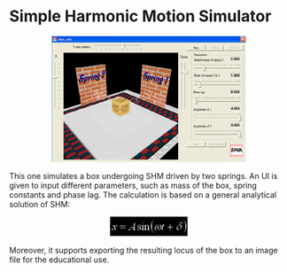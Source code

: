 # Simple Harmonic Motion Simulator

<p align="center">
  <img src="./images/SHM.jpg"><br>
</p>

This one simulates a box undergoing SHM driven by two springs.  An UI is given to input different parameters, such as mass of the box, spring constants and phase lag.  The calculation is based on a general analytical solution of SHM:

<p align="center">
  <img src="./images/SHMEquation.jpg"><br>
</p>

Moreover, it supports exporting the resulting locus of the box  to an image file for the educational use.